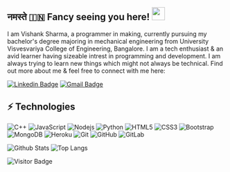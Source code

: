 ## नमस्ते 🇮🇳      Fancy seeing you here! <img src="https://raw.githubusercontent.com/aemmadi/aemmadi/master/wave.gif" width="30px">

I am Vishank Sharma, a programmer in making, currently pursuing my bachelor's degree majoring in mechanical engineering from University Visvesvariya College of Engineering, Bangalore. I am a tech enthusiast & an avid learner having sizeable intrest in programming and development. I am always trying to learn new things which might not always be technical. Find out more about me & feel free to connect with me here:

[![Linkedin Badge](https://img.shields.io/badge/-Vishank-blue?style=flat-square&logo=Linkedin&logoColor=white&link=https://www.linkedin.com/in/anirudhemmadi/)](https://www.linkedin.com/in/vishank-sharma-3a65961b2/)
[![Gmail Badge](https://img.shields.io/badge/-vishanksharma20102000@gmail.com-c14438?style=flat-square&logo=Gmail&logoColor=white&link=mailto:kanna6501@gmail.com)](mailto:vishanksharma20102000@gmail.com)

## ⚡ Technologies

![C++](https://img.shields.io/badge/-C++-00599C?style=flat-square&logo=c)
![JavaScript](https://img.shields.io/badge/-JavaScript-black?style=flat-square&logo=javascript)
![Nodejs](https://img.shields.io/badge/-Nodejs-black?style=flat-square&logo=Node.js)
![Python](https://img.shields.io/badge/-Python-black?style=flat-square&logo=Python)
![HTML5](https://img.shields.io/badge/-HTML5-E34F26?style=flat-square&logo=html5&logoColor=white)
![CSS3](https://img.shields.io/badge/-CSS3-1572B6?style=flat-square&logo=css3)
![Bootstrap](https://img.shields.io/badge/-Bootstrap-563D7C?style=flat-square&logo=bootstrap)
![MongoDB](https://img.shields.io/badge/-MongoDB-black?style=flat-square&logo=mongodb)
![Heroku](https://img.shields.io/badge/-Heroku-430098?style=flat-square&logo=heroku)
![Git](https://img.shields.io/badge/-Git-black?style=flat-square&logo=git)
![GitHub](https://img.shields.io/badge/-GitHub-181717?style=flat-square&logo=github)
![GitLab](https://img.shields.io/badge/-GitLab-FCA121?style=flat-square&logo=gitlab)

![Github Stats](https://github-readme-stats.vercel.app/api?username=VA-007&count_private=true&show_icons=true&include_all_commits=true)
![Top Langs](https://github-readme-stats.vercel.app/api/top-langs/?username=VA-007&hide=TeX&layout=compact)

![Visitor Badge](https://visitor-badge.laobi.icu/badge?page_id=VA-007.VA-007)
